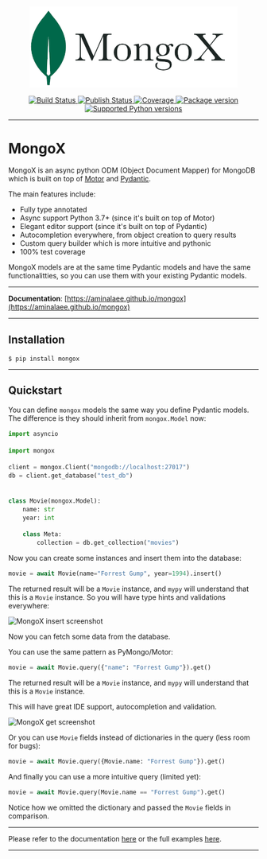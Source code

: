 <p align="center">
<a href="https://github.com/aminalaee/mongox">
    <img width="420px" src="https://raw.githubusercontent.com/aminalaee/mongox/main/docs/assets/images/banner.png" alt"MongoX">
</a>
</p>

<p align="center">
<a href="https://github.com/aminalaee/mongox/actions">
    <img src="https://github.com/aminalaee/mongox/workflows/Test%20Suite/badge.svg" alt="Build Status">
</a>
<a href="https://github.com/aminalaee/mongox/actions">
    <img src="https://github.com/aminalaee/mongox/workflows/Publish/badge.svg" alt="Publish Status">
</a>
<a href="https://codecov.io/gh/aminalaee/mongox">
    <img src="https://codecov.io/gh/aminalaee/mongox/branch/main/graph/badge.svg" alt="Coverage">
</a>
<a href="https://pypi.org/project/mongox/">
    <img src="https://badge.fury.io/py/mongox.svg" alt="Package version">
</a>
<a href="https://pypi.org/project/mongox" target="_blank">
    <img src="https://img.shields.io/pypi/pyversions/mongox.svg?color=%2334D058" alt="Supported Python versions">
</a>
</p>

---

# MongoX

MongoX is an async python ODM (Object Document Mapper) for MongoDB
which is built on top of [Motor][motor] and [Pydantic][pydantic].

The main features include:

* Fully type annotated
* Async support Python 3.7+ (since it's built on top of Motor)
* Elegant editor support (since it's built on top of Pydantic)
* Autocompletion everywhere, from object creation to query results
* Custom query builder which is more intuitive and pythonic
* 100% test coverage

MongoX models are at the same time Pydantic models and have the same functionalitties,
so you can use them with your existing Pydantic models.

---

**Documentation**: [https://aminalaee.github.io/mongox](https://aminalaee.github.io/mongox)

---

## Installation

```shell
$ pip install mongox
```

---

## Quickstart

You can define `mongox` models the same way you define Pydantic models.
The difference is they should inherit from `mongox.Model` now:

```python
import asyncio

import mongox

client = mongox.Client("mongodb://localhost:27017")
db = client.get_database("test_db")


class Movie(mongox.Model):
    name: str
    year: int

    class Meta:
        collection = db.get_collection("movies")
```

Now you can create some instances and insert them into the database:

```python
movie = await Movie(name="Forrest Gump", year=1994).insert()
```

The returned result will be a `Movie` instance, and `mypy`
will understand that this is a `Movie` instance.
So you will have type hints and validations everywhere:

<img alt="MongoX insert screenshot" src="https://user-images.githubusercontent.com/19784933/141309006-94785d1b-c0de-4fde-8b7d-f59253657d64.png">

Now you can fetch some data from the database.

You can use the same pattern as PyMongo/Motor:

```python
movie = await Movie.query({"name": "Forrest Gump"}).get()
```

The returned result will be a `Movie` instance, and `mypy`
will understand that this is a `Movie` instance.

This will have great IDE support, autocompletion and validation.

<img alt="MongoX get screenshot" src="https://user-images.githubusercontent.com/19784933/141615279-f4534246-e09d-4d5e-90f6-32f0a3807769.png">


Or you can use `Movie` fields instead of dictionaries in the query (less room for bugs):

```python
movie = await Movie.query({Movie.name: "Forrest Gump"}).get()
```

And finally you can use a more intuitive query (limited yet):

```python
movie = await Movie.query(Movie.name == "Forrest Gump").get()
```

Notice how we omitted the dictionary and passed the `Movie` fields in comparison.

---

Please refer to the documentation [here](https://aminalaee.github.io/mongox) or the full examples [here](https://github.com/aminalaee/mongox/tree/main/examples).

---

[motor]: https://github.com/mongodb/motor
[pydantic]: https://github.com/samuelcolvin/pydantic
